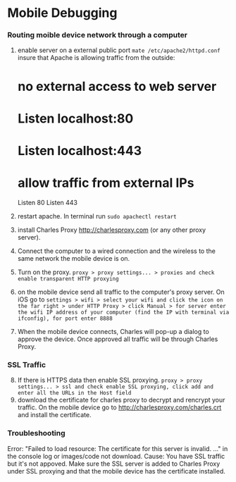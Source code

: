 # Mobile Debugging

### Routing moible device network through a computer

1. enable server on a external public port
`mate /etc/apache2/httpd.conf`
insure that Apache is allowing traffic from the outside:


    # no external access to web server
    # Listen localhost:80
    # Listen localhost:443
    
    # allow traffic from external IPs
    Listen 80
    Listen 443

    
2. restart apache. In terminal run `sudo apachectl restart`
3. install Charles Proxy http://charlesproxy.com (or any other proxy server).
4. Connect the computer to a wired connection and the wireless to the same network the mobile device is on.
5. Turn on the proxy. `proxy > proxy settings... > proxies and check enable transparent HTTP proxying`
6. on the mobile device send all traffic to the computer's proxy server. On iOS go to `settings > wifi > select your wifi and click the icon on the far right > under HTTP Proxy > click Manual > for server enter the wifi IP address of your computer (find the IP with terminal via ifconfig), for port enter 8888`
7. When the mobile device connects, Charles will pop-up a dialog to approve the device. Once approved all traffic will be through Charles Proxy.

### SSL Traffic

8. If there is HTTPS data then enable SSL proxying. `proxy > proxy settings... > ssl and check enable SSL proxying, click add and enter all the URLs in the Host field`
9. download the certificate for charles proxy to decrypt and rencrypt your traffic. On the mobile device go to http://charlesproxy.com/charles.crt and install the certificate.


### Troubleshooting

Error: "Failed to load resource: The certificate for this server is invalid. ..."  in the console log or images/code not download.
Cause: You have SSL traffic but it's not appoved. Make sure the SSL server is added to Charles Proxy under SSL proxying and that the mobile device has the certificate installed.



